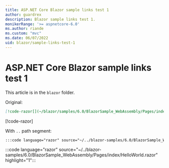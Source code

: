 ```yaml
---
title: ASP.NET Core Blazor sample links test 1
author: guardrex
description: Blazor sample links test 1.
monikerRange: '>= aspnetcore-6.0'
ms.author: riande
ms.custom: "mvc"
ms.date: 06/07/2022
uid: blazor/sample-links-test-1
---
```

# ASP.NET Core Blazor sample links test 1

This article is in the `blazor` folder.

Original:

```markdown
[!code-razor[](~/blazor/samples/6.0/BlazorSample_WebAssembly/Pages/index/HelloWorld.razor?highlight=1)]
```

[!code-razor[](~/blazor/samples/6.0/BlazorSample_WebAssembly/Pages/index/HelloWorld.razor?highlight=1)]

With `..` path segment:

```markdown
:::code language="razor" source="~/../blazor-samples/6.0/BlazorSample_WebAssembly/Pages/index/HelloWorld.razor" highlight="1":::
```

:::code language="razor" source="~/../blazor-samples/6.0/BlazorSample_WebAssembly/Pages/index/HelloWorld.razor" highlight="1":::
